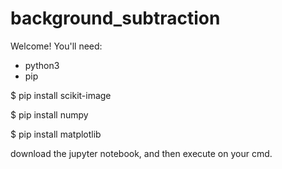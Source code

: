# background_subtraction
Welcome! You'll need:

 - python3
 - pip
 
$ pip install scikit-image
 
$ pip install numpy

$ pip install matplotlib

download the jupyter notebook, and then execute on your cmd. 
